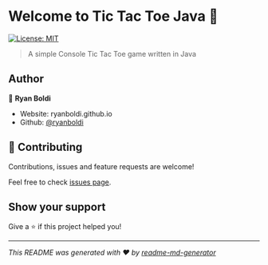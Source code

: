 # Welcome to Tic Tac Toe Java 👋
[![License: MIT](https://img.shields.io/badge/License-MIT-yellow.svg)](#)

> A simple Console Tic Tac Toe game written in Java

## Author

👤 **Ryan Boldi**

* Website: ryanboldi.github.io
* Github: [@ryanboldi](https://github.com/ryanboldi)

## 🤝 Contributing

Contributions, issues and feature requests are welcome!

Feel free to check [issues page](https://github.com/ryanboldi/Tic-Tac-Toe-Java/issues). 

## Show your support

Give a ⭐️ if this project helped you!


***
_This README was generated with ❤️ by [readme-md-generator](https://github.com/kefranabg/readme-md-generator)_
